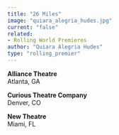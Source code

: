 ```yaml
---
title: "26 Miles"
image: "quiara_alegria_hudes.jpg"
current: "false"
related:
- Rolling World Premieres
author: "Quiara Alegria Hudes"
type: "rolling_premier"
---
```


**Alliance Theatre**\
Atlanta, GA

**Curious Theatre Company**\
Denver, CO

**New Theatre**\
Miami, FL

